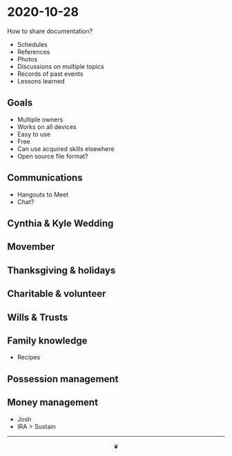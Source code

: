 # 2020-10-28

How to share documentation?

* Schedules
* References
* Photos
* Discussions on multiple topics
* Records of past events
* Lessons learned

## Goals

* Multiple owners
* Works on all devices
* Easy to use
* Free
* Can use acquired skills elsewhere
* Open source file format?

## Communications

* Hangouts to Meet
* Chat?

## Cynthia & Kyle Wedding


## Movember


## Thanksgiving & holidays


## Charitable & volunteer


## Wills & Trusts


## Family knowledge

* Recipes


## Possession management


## Money management

* Josh
* IRA > Sustain

***


<center title="hello!" ><a href=javascript:window.scrollTo(0,0); style=text-decoration:none; > ❦ </a></center>



